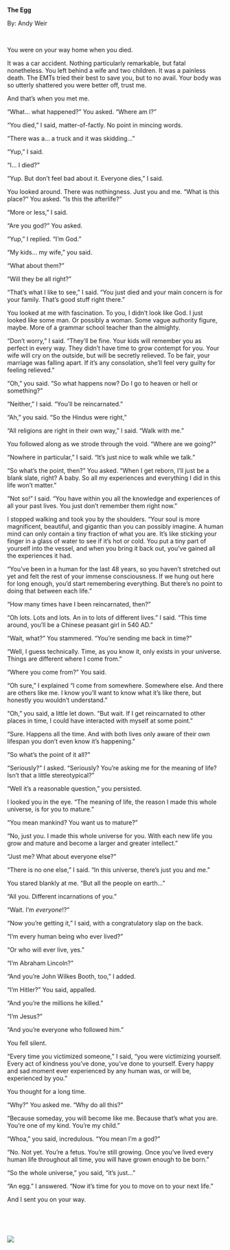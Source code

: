 **The Egg**

By: Andy Weir

 

You were on your way home when you died.

It was a car accident. Nothing particularly remarkable, but fatal
nonetheless. You left behind a wife and two children. It was a painless
death. The <span class="SpellE">EMTs</span> tried their best to save
you, but to no avail. Your body was so utterly shattered you were better
off, trust me.

And that’s when you met me.

“What… what happened?” You asked. “Where am I?”

“You died,” I said, matter-of-factly. No point in mincing words.

“There was a… a truck and it was skidding…”

“Yup,” I said.

“I… I died?”

“Yup. But don’t feel bad about it. Everyone dies,” I said.

You looked around. There was nothingness. Just you and me. “What is this
place?” You asked. “Is this the afterlife?”

“More or less,” I said.

“Are you god?” You asked.

“Yup,” I replied. “I’m God.”

“My kids… my wife,” you said.

“What about them?”

“Will they be all right?”

“That’s what I like to see,” I said. “You just died and your main
concern is for your family. That’s good stuff right there.”

You looked at me with fascination. To you, I didn’t look like God. I
just looked like some man. Or possibly a woman. Some vague authority
figure, maybe. More of a grammar school teacher than the almighty.

“Don’t worry,” I said. “They’ll be fine. Your kids will remember you as
perfect in every way. They didn’t have time to grow contempt for you.
Your wife will cry on the outside, but will be secretly relieved. To be
fair, your marriage was falling apart. If it’s any consolation, she’ll
feel very guilty for feeling relieved.”

“Oh,” you said. “So what happens now? Do I go to heaven or hell or
something?”

“Neither,” I said. “You’ll be reincarnated.”

“Ah,” you said. “So the Hindus were right,”

“All religions are right in their own way,” I said. “Walk with me.”

You followed along as we strode through the void. “Where are we going?”

“Nowhere in particular,” I said. “It’s just nice to walk while we talk.”

“So what’s the point, then?” You asked. “When I get reborn, I’ll just be
a blank slate, right? A baby. So all my experiences and everything I did
in this life won’t matter.”

“Not so!” I said. “You have within you all the knowledge and experiences
of all your past lives. You just don’t remember them right now.”

I stopped walking and took you by the shoulders. “Your soul is more
magnificent, beautiful, and gigantic than you can possibly imagine. A
human mind can only contain a tiny fraction of what you are. It’s like
sticking your finger in a glass of water to see if it’s hot or cold. You
put a tiny part of yourself into the vessel, and when you bring it back
out, you’ve gained all the experiences it had.

“You’ve been in a human for the last 48 years, so you haven’t stretched
out yet and felt the rest of your immense consciousness. If we hung out
here for long enough, you’d start remembering everything. But there’s no
point to doing that between each life.”

“How many times have I been reincarnated, then?”

“Oh lots. Lots and lots. An in to lots of different lives.” I said.
“This time around, you’ll be a Chinese peasant girl in 540 AD.”

“Wait, what?” You stammered. “You’re sending me back in time?”

“Well, I guess technically. Time, as you know it, only exists in your
universe. Things are different where I come from.”

“Where you come from?” You said.

“Oh sure,” I explained “I come from somewhere. Somewhere else. And there
are others like me. I know you’ll want to know what it’s like there, but
honestly you wouldn’t understand.”

“Oh,” you said, a little let down. “But wait. If I get reincarnated to
other places in time, I could have interacted with myself at some
point.”

“Sure. Happens all the time. And with both lives only aware of their own
lifespan you don’t even know it’s happening.”

“So what’s the point of it all?”

“Seriously?” I asked. “Seriously? You’re asking me for the meaning of
life? Isn’t that a little stereotypical?”

“Well it’s a reasonable question,” you persisted.

I looked you in the eye. “The meaning of life, the reason I made this
whole universe, is for you to mature.”

“You mean mankind? You want us to mature?”

“No, just you. I made this whole universe for you. With each new life
you grow and mature and become a larger and greater intellect.”

“Just me? What about everyone else?”

“There is no one else,” I said. “In this universe, there’s just you and
me.”

You stared blankly at me. “But all the people on earth…”

“All you. Different incarnations of you.”

“Wait. I’m *everyone*!?”

“Now you’re getting it,” I said, with a congratulatory slap on the back.

“I’m every human being who ever lived?”

“Or who will ever live, yes.”

“I’m Abraham Lincoln?”

“And you’re John Wilkes Booth, too,” I added.

“I’m Hitler?” You said, appalled.

“And you’re the millions he killed.”

“I’m Jesus?”

“And you’re everyone who followed him.”

You fell silent.

“Every time you victimized someone,” I said, “you were victimizing
yourself. Every act of kindness you’ve done, you’ve done to yourself.
Every happy and sad moment ever experienced by any human was, or will
be, experienced by you.”

You thought for a long time.

“Why?” You asked me. “Why do all this?”

“Because someday, you will become like me. Because that’s what you are.
You’re one of my kind. You’re my child.”

“Whoa,” you said, incredulous. “You mean I’m a god?”

“No. Not yet. You’re a fetus. You’re still growing. Once you’ve lived
every human life throughout all time, you will have grown enough to be
born.”

“So the whole universe,” you said, “it’s just…”

“An egg.” I answered. “Now it’s time for you to move on to your next
life.”

And I sent you on your way.

 

 

[]()[![](The%20Egg_files/anchor.jpg)](#anc2)
